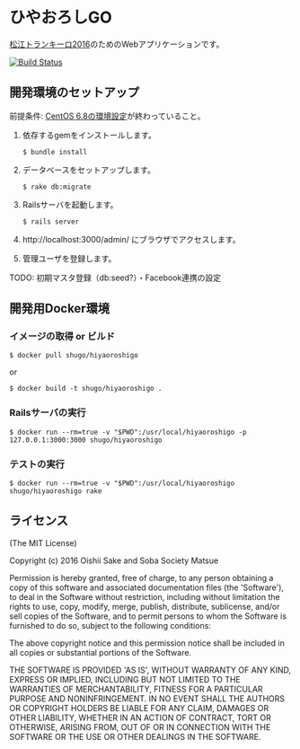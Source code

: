 # ひやおろしGO

[松江トランキーロ2016](https://www.facebook.com/events/1571262126511755/)のためのWebアプリケーションです。

[![Build Status](https://travis-ci.org/matsueoss/hiyaoroshigo.svg?branch=master)](https://travis-ci.org/matsueoss/hiyaoroshigo)

## 開発環境のセットアップ

前提条件: [CentOS 6.8の環境設定](https://github.com/matsueoss/hiyaoroshigo/wiki/Minimal-steps-to-install-our-Rails)が終わっていること。

1. 依存するgemをインストールします。

       $ bundle install

2. データベースをセットアップします。

       $ rake db:migrate

3. Railsサーバを起動します。

       $ rails server

4. http://localhost:3000/admin/ にブラウザでアクセスします。

5. 管理ユーザを登録します。

TODO: 初期マスタ登録（db:seed?）・Facebook連携の設定

## 開発用Docker環境

### イメージの取得 or ビルド

    $ docker pull shugo/hiyaoroshigo

or

    $ docker build -t shugo/hiyaoroshigo .

### Railsサーバの実行

    $ docker run --rm=true -v "$PWD":/usr/local/hiyaoroshigo -p 127.0.0.1:3000:3000 shugo/hiyaoroshigo

### テストの実行

    $ docker run --rm=true -v "$PWD":/usr/local/hiyaoroshigo shugo/hiyaoroshigo rake

## ライセンス

(The MIT License)

Copyright (c) 2016 Oishii Sake and Soba Society Matsue

Permission is hereby granted, free of charge, to any person obtaining
a copy of this software and associated documentation files (the
'Software'), to deal in the Software without restriction, including
without limitation the rights to use, copy, modify, merge, publish,
distribute, sublicense, and/or sell copies of the Software, and to
permit persons to whom the Software is furnished to do so, subject to
the following conditions:

The above copyright notice and this permission notice shall be
included in all copies or substantial portions of the Software.

THE SOFTWARE IS PROVIDED 'AS IS', WITHOUT WARRANTY OF ANY KIND,
EXPRESS OR IMPLIED, INCLUDING BUT NOT LIMITED TO THE WARRANTIES OF
MERCHANTABILITY, FITNESS FOR A PARTICULAR PURPOSE AND NONINFRINGEMENT.
IN NO EVENT SHALL THE AUTHORS OR COPYRIGHT HOLDERS BE LIABLE FOR ANY
CLAIM, DAMAGES OR OTHER LIABILITY, WHETHER IN AN ACTION OF CONTRACT,
TORT OR OTHERWISE, ARISING FROM, OUT OF OR IN CONNECTION WITH THE
SOFTWARE OR THE USE OR OTHER DEALINGS IN THE SOFTWARE.
